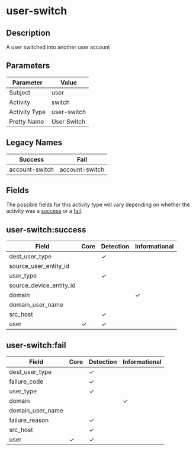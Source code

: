user-switch
===========

Description
-----------
A user switched into another user account

Parameters
----------
| Parameter     | Value       |
| ------------- | ----------- |
| Subject       | user        |
| Activity      | switch      |
| Activity Type | user-switch |
| Pretty Name   | User Switch |

Legacy Names
------------
| Success            | Fail               |
| ------------------ | ------------------ |
| account-switch<br> | account-switch<br> |

Fields
------

The possible fields for this activity type will vary depending on whether the activity was a [success](#user-switchsuccess) or a [fail](#user-switchfail).


user-switch:success
-------------------

| Field                   | Core     | Detection | Informational |
| ----------------------- | -------- | --------- | ------------- |
| dest_user_type          |          | &#10003;  |               |
| source_user_entity_id   |          |           |               |
| user_type               |          | &#10003;  |               |
| source_device_entity_id |          |           |               |
| domain                  |          |           | &#10003;      |
| domain_user_name        |          |           |               |
| src_host                |          | &#10003;  |               |
| user                    | &#10003; | &#10003;  |               |

user-switch:fail
----------------

| Field            | Core     | Detection | Informational |
| ---------------- | -------- | --------- | ------------- |
| dest_user_type   |          | &#10003;  |               |
| failure_code     |          | &#10003;  |               |
| user_type        |          | &#10003;  |               |
| domain           |          |           | &#10003;      |
| domain_user_name |          |           |               |
| failure_reason   |          | &#10003;  |               |
| src_host         |          | &#10003;  |               |
| user             | &#10003; | &#10003;  |               |